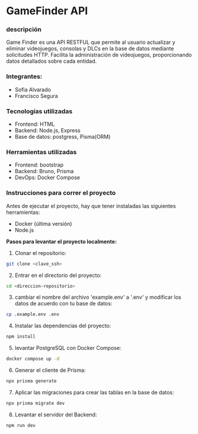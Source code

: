 # GameFinder API
### descripción

Game Finder es una API RESTFUL que permite al usuario actualizar y eliminar videojuegos, consolas y DLCs en la base de datos mediante solicitudes HTTP. Facilita la administración de videojuegos, proporcionando datos detallados sobre cada entidad.
 
### Integrantes:
 
 - Sofia Alvarado
 - Francisco Segura

### Tecnologías utilizadas

- Frontend: HTML
- Backend: Node.js, Express
- Base de datos: postgress, Pisma(ORM)

### Herramientas utilizadas

- Frontend: bootstrap
- Backend: Bruno, Prisma
- DevOps: Docker Compose

### Instrucciones para correr el proyecto

Antes de ejecutar el proyecto, hay que tener instaladas las siguientes herramientas:

- Docker (última versión)
- Node.js

**Pasos para levantar el proyecto localmente:**

1. Clonar el repositorio:

```bash
git clone <clave_ssh>
```


2. Entrar en el directorio del proyecto:

```bash
cd <direccion-repositorio>
```

3. cambiar el nombre del archivo 'example.env' a '.env' y modificar los datos de acuerdo con tu base de datos:

```bash
cp .example.env .env
```

4. Instalar las dependencias del proyecto:

```bash
npm install
```
5. levantar PostgreSQL con Docker Compose:
   
```bash
docker compose up -d
```
6. Generar el cliente de Prisma:

```bash
npx prisma generate
```

7. Aplicar las migraciones para crear las tablas en la base de datos:

```bash
npx prisma migrate dev
```

8. Levantar el servidor del Backend:

```bash
npm run dev
```

